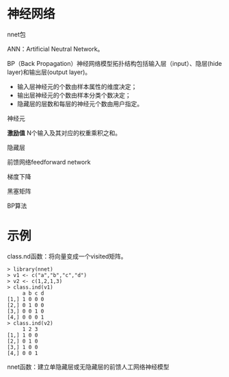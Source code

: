 # 神经网络

nnet包

ANN：Artificial Neutral Network。

BP（Back Propagation）神经网络模型拓扑结构包括输入层（input）、隐层(hide layer)和输出层(output layer)。

- 输入层神经元的个数由样本属性的维度决定；
- 输出层神经元的个数由样本分类个数决定；
- 隐藏层的层数和每层的神经元个数由用户指定。

神经元

**激励值**
N个输入及其对应的权重乘积之和。

隐藏层

前馈网络feedforward network

梯度下降

黑塞矩阵

BP算法

# 示例

class.nd函数：将向量变成一个visited矩阵。
```
> library(nnet)
> v1 <- c("a","b","c","d")
> v2 <- c(1,2,1,3)
> class.ind(v1)
     a b c d
[1,] 1 0 0 0
[2,] 0 1 0 0
[3,] 0 0 1 0
[4,] 0 0 0 1
> class.ind(v2)
     1 2 3
[1,] 1 0 0
[2,] 0 1 0
[3,] 1 0 0
[4,] 0 0 1
```

nnet函数：建立单隐藏层或无隐藏层的前馈人工网络神经模型
